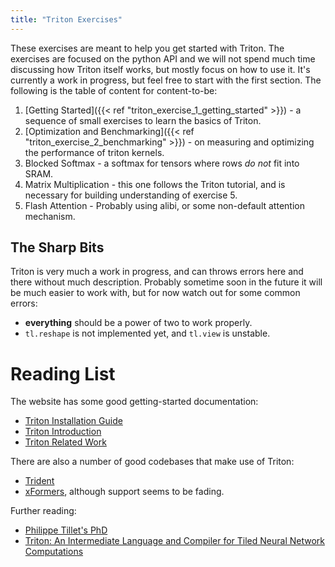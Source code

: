 ```yaml
---
title: "Triton Exercises"
---
```


These exercises are meant to help you get started with Triton.
The exercises are focused on the python API and we will not spend much time discussing how Triton itself works, but mostly focus on how to use it.
It's currently a work in progress, but feel free to start with the first section. The following is the table of content for content-to-be:

1. [Getting Started]({{< ref "triton_exercise_1_getting_started" >}}) - a sequence of small exercises to learn the basics of Triton.
2. [Optimization and Benchmarking]({{< ref "triton_exercise_2_benchmarking" >}}) - on measuring and optimizing the performance of triton kernels.
3. Blocked Softmax - a softmax for tensors where rows *do not* fit into SRAM.
4. Matrix Multiplication - this one follows the Triton tutorial, and is necessary for building understanding of exercise 5.
5. Flash Attention - Probably using alibi, or some non-default attention mechanism.

## The Sharp Bits
Triton is very much a work in progress, and can throws errors here and there without much description. Probably sometime soon in the future it will be much easier to work with, but for now watch out for some common errors:
- **everything** should be a power of two to work properly.
- `tl.reshape` is not implemented yet, and `tl.view` is unstable.

# Reading List
The website has some good getting-started documentation:
- [Triton Installation Guide](https://triton-lang.org/main/getting-started/installation.html)
- [Triton Introduction](https://triton-lang.org/main/programming-guide/chapter-1/introduction.html)
- [Triton Related Work](https://triton-lang.org/main/programming-guide/chapter-2/related-work.html)

There are also a number of good codebases that make use of Triton:
- [Trident](https://github.com/kakaobrain/trident)
- [xFormers](https://github.com/facebookresearch/xformers), although support seems to be fading.

Further reading:
- [Philippe Tillet's PhD](https://dash.harvard.edu/handle/1/37368966)
- [Triton: An Intermediate Language and Compiler for Tiled Neural Network Computations](https://www.eecs.harvard.edu/~htk/publication/2019-mapl-tillet-kung-cox.pdf)

